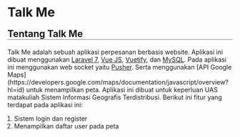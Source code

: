 # Talk Me #

<h2 style="margin: 0;">Tentang Talk Me</h2>
<hr style="margin: 0 0 20px 0; height: 0.5px; background-color:grey"/>
<p>Talk Me adalah sebuah aplikasi perpesanan berbasis website. Aplikasi ini dibuat menggunakan <a href="https://laravel.com/">Laravel 7</a>, <a href="https://vuejs.org/">Vue JS</a>, <a href="https://vuetifyjs.com/en/">Vuetify</a>, dan <a href="https://www.mysql.com/">MySQL</a>. Pada aplikasi ini menggunakan web socket yaitu <a href="https://pusher.com/">Pusher</a>. Serta menggunakan [API Google Maps](https://developers.google.com/maps/documentation/javascript/overview?hl=id) untuk menampilkan peta. Aplikasi ini dibuat untuk keperluan UAS matakuliah Sistem Informasi Geografis Terdistribusi. Berikut ini fitur yang terdapat pada aplikasi ini:</p>
<ol style="padding-left: 15px;">
  <li>Sistem login dan register</li>
  <li>Menampilkan daftar user pada peta</li>
</ol>


